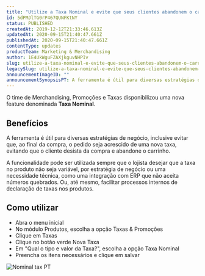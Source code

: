 ```yaml
---
title: "Utilize a Taxa Nominal e evite que seus clientes abandonem o carrinho de compras"
id: 5dPMJlTG0rP467QUNFKtNY
status: PUBLISHED
createdAt: 2019-12-12T21:33:46.613Z
updatedAt: 2020-09-15T21:40:47.661Z
publishedAt: 2020-09-15T21:40:47.661Z
contentType: updates
productTeam: Marketing & Merchandising
author: 1E4UkWguFZAXjkguvNHPIv
slug: utilize-a-taxa-nominal-e-evite-que-seus-clientes-abandonem-o-carrinho-de
legacySlug: utilize-a-taxa-nominal-e-evite-que-seus-clientes-abandonem-o-carrinho-de
announcementImageID: ""
announcementSynopsisPT: A ferramenta é útil para diversas estratégias de negócio, inclusive evitar que, ao final da compra.
---
```



O time de Merchandising, Promoções e Taxas disponibilizou uma nova feature denominada **Taxa Nominal**. 

## Benefícios

A ferramenta é útil para diversas estratégias de negócio, inclusive evitar que, ao final da compra, o pedido seja acrescido de uma nova taxa, evitando que o cliente desista da compra e abandone o carrinho. 

A funcionalidade  pode ser utilizada sempre que o lojista desejar que a taxa no produto não seja variável, por estratégia de negócio ou uma necessidade técnica, como uma integração com ERP que não aceita números quebrados. Ou, até mesmo, facilitar processos internos de declaração de taxas nos produtos. 

## Como utilizar

- Abra o menu inicial
-  No módulo Produtos, escolha a opção Taxas & Promoções
- Clique em Taxas
- Clique no botão verde Nova Taxa
- Em "Qual o tipo e valor da Taxa?", escolha a opção Taxa Nominal
- Preencha os itens necessários e clique em salvar

![Nominal tax PT](https://images.ctfassets.net/alneenqid6w5/2TKpj3XiV3ZOULJnsDrZoO/02331539e2325d6b26f9547f48ca8575/Nominal_tax_PT.png)

